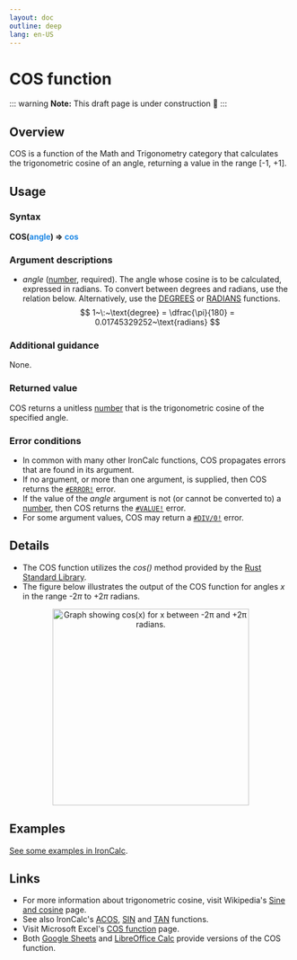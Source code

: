 ```yaml
---
layout: doc
outline: deep
lang: en-US
---
```

# COS function
::: warning
**Note:** This draft page is under construction 🚧
:::
## Overview
COS is a function of the Math and Trigonometry category that calculates the trigonometric cosine of an angle, returning a value in the range [-1, +1].
## Usage
### Syntax
**COS(<span title="Number" style="color:#1E88E5">angle</span>) => <span title="Number" style="color:#1E88E5">cos</span>**
### Argument descriptions
* *angle* ([number](/features/value-types#numbers), required). The angle whose cosine is to be calculated, expressed in radians. To convert between degrees and radians, use the relation below. Alternatively, use the [DEGREES](/functions/math_and_trigonometry/degrees) or [RADIANS](/functions/math_and_trigonometry/radians) functions.
$$
1~\:~\text{degree} = \dfrac{\pi}{180} = 0.01745329252~\text{radians}
$$

### Additional guidance
None.
### Returned value
COS returns a unitless [number](/features/value-types#numbers) that is the trigonometric cosine of the specified angle.
### Error conditions
* In common with many other IronCalc functions, COS propagates errors that are found in its argument.
* If no argument, or more than one argument, is supplied, then COS returns the [`#ERROR!`](/features/error-types.md#error) error.
* If the value of the *angle* argument is not (or cannot be converted to) a [number](/features/value-types#numbers), then COS returns the [`#VALUE!`](/features/error-types.md#value) error.
* For some argument values, COS may return a [`#DIV/0!`](/features/error-types.md#div-0) error.
<!--@include: ../markdown-snippets/error-type-details.txt-->
## Details
* The COS function utilizes the *cos()* method provided by the [Rust Standard Library](https://doc.rust-lang.org/std/).
* The figure below illustrates the output of the COS function for angles $x$ in the range -2$\pi$ to +2$\pi$ radians.
<center><img src="/functions/images/cosine-curve.png" width="350" alt="Graph showing cos(x) for x between -2π and +2π radians."></center>

## Examples
[See some examples in IronCalc](https://app.ironcalc.com/?example=cos).

## Links
* For more information about trigonometric cosine, visit Wikipedia's [Sine and cosine](https://en.wikipedia.org/wiki/Sine_and_cosine) page.
* See also IronCalc's [ACOS](/functions/math_and_trigonometry/acos), [SIN](/functions/math_and_trigonometry/sin) and [TAN](/functions/math_and_trigonometry/tan) functions.
* Visit Microsoft Excel's [COS function](https://support.microsoft.com/en-gb/office/cos-function-0fb808a5-95d6-4553-8148-22aebdce5f05) page.
* Both [Google Sheets](https://support.google.com/docs/answer/3093476) and [LibreOffice Calc](https://wiki.documentfoundation.org/Documentation/Calc_Functions/COS) provide versions of the COS function.